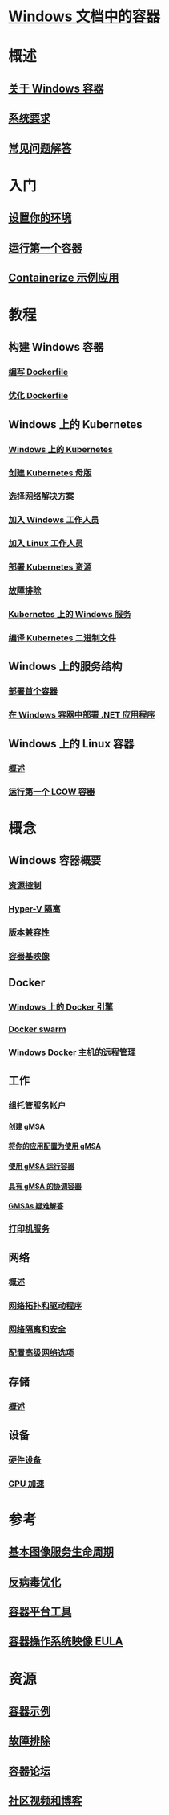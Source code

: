 # [Windows 文档中的容器](index.md) 

# 概述
## [关于 Windows 容器](about/index.md)
## [系统要求](deploy-containers/system-requirements.md)
## [常见问题解答](about/faq.md)

# 入门
## [设置你的环境](quick-start/set-up-environment.md)
## [运行第一个容器](quick-start/run-your-first-container.md)
## [Containerize 示例应用](quick-start/building-sample-app.md)

# 教程
## 构建 Windows 容器
### [编写 Dockerfile](manage-docker/manage-windows-dockerfile.md)
### [优化 Dockerfile](manage-docker/optimize-windows-dockerfile.md)
## Windows 上的 Kubernetes
### [Windows 上的 Kubernetes](kubernetes/getting-started-kubernetes-windows.md)
### [创建 Kubernetes 母版](kubernetes/creating-a-linux-master.md)
### [选择网络解决方案](kubernetes/network-topologies.md)
### [加入 Windows 工作人员](kubernetes/joining-windows-workers.md)
### [加入 Linux 工作人员](kubernetes/joining-linux-workers.md)
### [部署 Kubernetes 资源](kubernetes/deploying-resources.md)
### [故障排除](kubernetes/common-problems.md)
### [Kubernetes 上的 Windows 服务](kubernetes/kube-windows-services.md)
### [编译 Kubernetes 二进制文件](kubernetes/compiling-kubernetes-binaries.md)
## Windows 上的服务结构
### [部署首个容器](/azure/service-fabric/service-fabric-quickstart-containers)
### [在 Windows 容器中部署 .NET 应用程序](/azure/service-fabric/service-fabric-host-app-in-a-container)
## Windows 上的 Linux 容器
### [概述](deploy-containers/linux-containers.md)
### [运行第一个 LCOW 容器](quick-start/quick-start-windows-10-linux.md)

# 概念
## Windows 容器概要
### [资源控制](manage-containers/resource-controls.md)
### [Hyper-V 隔离](manage-containers/hyperv-container.md)
### [版本兼容性](deploy-containers/version-compatibility.md)
### [容器基映像](manage-containers/container-base-images.md)
## Docker
### [Windows 上的 Docker 引擎](manage-docker/configure-docker-daemon.md)
### [Docker swarm](manage-containers/swarm-mode.md)
### [Windows Docker 主机的远程管理](management/manage_remotehost.md)
## 工作
### 组托管服务帐户
#### [创建 gMSA](manage-containers/manage-serviceaccounts.md)
#### [将你的应用配置为使用 gMSA](manage-containers/gmsa-configure-app.md)
#### [使用 gMSA 运行容器](manage-containers/gmsa-run-container.md)
#### [具有 gMSA 的协调容器](manage-containers/gmsa-orchestrate-containers.md)
#### [GMSAs 疑难解答](manage-containers/gmsa-troubleshooting.md)
### [打印机服务](deploy-containers/print-spooler.md)
## 网络
### [概述](container-networking/architecture.md)
### [网络拓扑和驱动程序](container-networking/network-drivers-topologies.md)
### [网络隔离和安全](container-networking/network-isolation-security.md)
### [配置高级网络选项](container-networking/advanced.md)
## 存储
### [概述](manage-containers/container-storage.md)
## 设备
### [硬件设备](deploy-containers/hardware-devices-in-containers.md)
### [GPU 加速](deploy-containers/gpu-acceleration.md)

# 参考
## [基本图像服务生命周期](deploy-containers/base-image-lifecycle.md)
## [反病毒优化](https://docs.microsoft.com/windows-hardware/drivers/ifs/anti-virus-optimization-for-windows-containers)
## [容器平台工具](deploy-containers/containerd.md)
## [容器操作系统映像 EULA](Images_EULA.md)

# 资源
## [容器示例](samples.md)
## [故障排除](troubleshooting.md)
## [容器论坛](https://social.msdn.microsoft.com/Forums/home?forum=windowscontainers)
## [社区视频和博客](communitylinks.md)